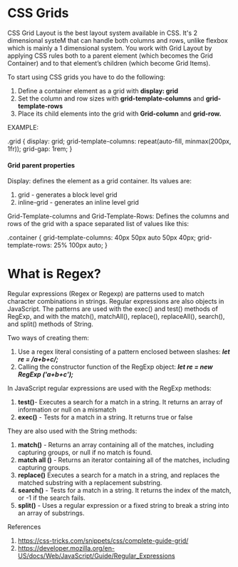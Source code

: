 # CSS Grids

CSS Grid Layout is the best layout system available in CSS. It's 2 dimensional systeM that can handle both columns and rows, unlike flexbox which is mainly a 1 dimensional system. You work with Grid Layout by applying CSS rules both to a parent element (which becomes the Grid Container) and to that element’s children (which become Grid Items).

To start using CSS grids you have to do the following:

1. Define a container element as a grid with __display: grid__
1. Set the column and row sizes with __grid-template-columns__ and __grid-template-rows__
1. Place its child elements into the grid with __Grid-column__ and __grid-row.__

EXAMPLE:

.grid {
  display: grid;
  grid-template-columns: repeat(auto-fill, minmax(200px, 1fr));
  grid-gap: 1rem;
}

#### Grid parent properties

Display: defines the element as a grid container. Its values are:

1. grid - generates a block level grid
1. inline-grid - generates an inline level grid

Grid-Template-columns and Grid-Template-Rows: Defines the columns and rows of the grid with a space separated list of values like this:

.container {
  grid-template-columns: 40px 50px auto 50px 40px;
  grid-template-rows: 25% 100px auto;
}

# What is Regex?

Regular expressions (Regex or Regexp) are patterns used to match character combinations in strings.  Regular expressions are also objects in JavaScript. The patterns are used with the exec() and test() methods of RegExp, and with the match(), matchAll(), replace(), replaceAll(), search(), and split() methods of String.

Two ways of creating them:

1. Use a regex literal consisting of a pattern enclosed between slashes: **_let re = /a+b+c/;_**
1. Calling the constructor function of the RegExp object: **_let re = new RegExp ('a+b+c');_**

In JavaScript regular expressions are used with the RegExp methods:

1. **test()**- Executes a search for a match in a string. It returns an array of information or null on a mismatch
1. **exec()** - Tests for a match in a string. It returns true or false
  
They are also used with the String methods:

1. **match()** - Returns an array containing all of the matches, including capturing groups, or null if no match is found.
1. **match all ()** - Returns an iterator containing all of the matches, including capturing groups.
1. **replace()** Executes a search for a match in a string, and replaces the matched substring with a replacement substring.
1. **search()** - Tests for a match in a string. It returns the index of the match, or -1 if the search fails.
1. **split()** - Uses a regular expression or a fixed string to break a string into an array of substrings.



References

1. https://css-tricks.com/snippets/css/complete-guide-grid/
1. https://developer.mozilla.org/en-US/docs/Web/JavaScript/Guide/Regular_Expressions